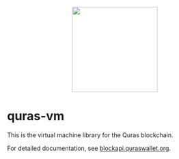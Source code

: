 <p align="center">
<img
    src="http://blockapi.quraswallet.org/quras/img/logo1.png"
    height="200px">
</p>

# quras-vm

This is the virtual machine library for the Quras blockchain.

For detailed documentation, see [blockapi.quraswallet.org](http://blockapi.quraswallet.org/quras-js/docs/en/whitepaper/wp-virtualmachine.html).
